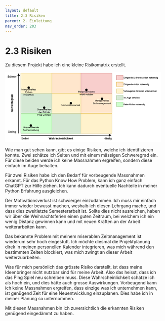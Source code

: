 ```yaml
---
layout: default
title: 2.3 Risiken
parent: 2. Einleitung
nav_order: 203
---
```


# 2.3 Risiken

Zu diesem Projekt habe ich eine kleine Risikomatrix erstellt.

![Risikomatrix](../ressources/diagrams/risikoanalyse.drawio.png)

Wie man gut sehen kann, gibt es einige Risiken, welche ich identifizieren konnte. Zwei schätze ich Selten und mit einem mässigen Schweregrad ein. Für diese beiden werde ich keine Massnahmen ergreifen, sondern diese einfach im Auge behalten.

Für zwei Risiken habe ich den Bedarf für vorbeugende Massnahmen erkannt. Für das Python Know How Problem, kann ich ganz einfach ChatGPT zur Hilfe ziehen. Ich kann dadurch eventuelle Nachteile in meiner Python Erfahrung ausgleichen.

Der Motivationsverlust ist schwierger einzudämmen. Ich muss mir einfach immer wieder bewusst machen, weshalb ich diesen Lehrgang mache, und dass dies zweitletzte Semesterarbeit ist. Sollte dies nicht ausreichen, haben wir über die Weihnachtsferien einen guten Zeitraum, bei welchem ich ein wenig Distanz gewinnen kann und mit neuen Kräften an der Arbeit weiterarbeiten kann.

Das bekannte Problem mit meinem miserablen Zeitmanagement ist wiederum sehr hoch eingestuft. Ich möchte diesmal die Projektplanung direk in meinen personellen Kalender integrieren, was mich während den bestimmten Zeiten blockiert, was mich zwingt an dieser Arbeit weiterzuarbeiten.

Was für mich persönlich das grösste Risiko darstellt, ist dass meine Ideenbringer nicht nutzbar sind für meine Arbeit. Also das heisst, dass ich das Ping Spiel neu schreiben muss. Diese Wahrscheinlichkeit schätze ich als hoch ein, und dies hätte auch grosse Auswirkungen. Vorbeugend kann ich keine Massnahmen ergreifen, dass einzige was ich unternehmen kann, ist genügend Zeit für eine Neuentwicklung einzuplanen. Dies habe ich in meiner Planung so unternommen.

Mit diesen Massnahmen bin ich zuversichtlich die erkannten Risiken genügend eingedämmt zu haben.
